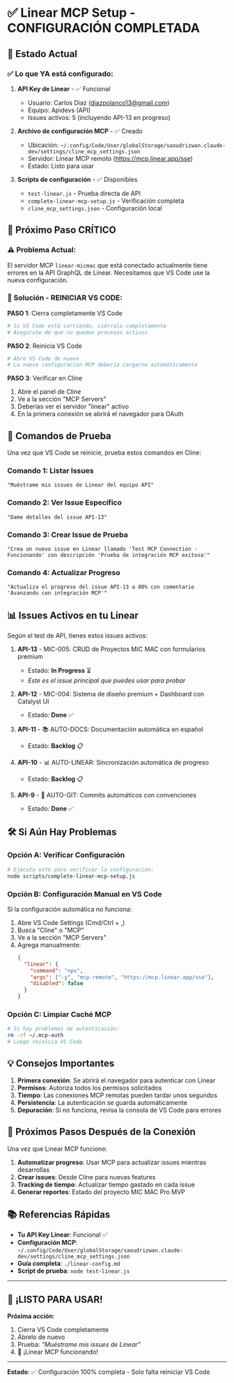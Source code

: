 # ✅ Linear MCP Setup - CONFIGURACIÓN COMPLETADA

## 🎯 Estado Actual

### ✅ Lo que YA está configurado:
1. **API Key de Linear** - ✅ Funcional
   - Usuario: Carlos Diaz (diazpolanco13@gmail.com)
   - Equipo: Apidevs (API) 
   - Issues activos: 5 (incluyendo API-13 en progreso)

2. **Archivo de configuración MCP** - ✅ Creado
   - Ubicación: `~/.config/Code/User/globalStorage/saoudrizwan.claude-dev/settings/cline_mcp_settings.json`
   - Servidor: Linear MCP remoto (https://mcp.linear.app/sse)
   - Estado: Listo para usar

3. **Scripts de configuración** - ✅ Disponibles
   - `test-linear.js` - Prueba directa de API
   - `complete-linear-mcp-setup.js` - Verificación completa
   - `cline_mcp_settings.json` - Configuración local

## 🔧 Próximo Paso CRÍTICO

### ⚠️ Problema Actual:
El servidor MCP `linear-micmac` que está conectado actualmente tiene errores en la API GraphQL de Linear. Necesitamos que VS Code use la nueva configuración.

### 🔄 Solución - REINICIAR VS CODE:

**PASO 1**: Cierra completamente VS Code
```bash
# Si VS Code está corriendo, ciérralo completamente
# Asegúrate de que no queden procesos activos
```

**PASO 2**: Reinicia VS Code
```bash
# Abre VS Code de nuevo
# La nueva configuración MCP debería cargarse automáticamente
```

**PASO 3**: Verificar en Cline
1. Abre el panel de Cline
2. Ve a la sección "MCP Servers" 
3. Deberías ver el servidor "linear" activo
4. En la primera conexión se abrirá el navegador para OAuth

## 🚀 Comandos de Prueba

Una vez que VS Code se reinicie, prueba estos comandos en Cline:

### Comando 1: Listar Issues
```
"Muéstrame mis issues de Linear del equipo API"
```

### Comando 2: Ver Issue Específico  
```
"Dame detalles del issue API-13"
```

### Comando 3: Crear Issue de Prueba
```
"Crea un nuevo issue en Linear llamado 'Test MCP Connection - Funcionando' con descripción 'Prueba de integración MCP exitosa'"
```

### Comando 4: Actualizar Progreso
```
"Actualiza el progreso del issue API-13 a 80% con comentario 'Avanzando con integración MCP'"
```

## 📊 Issues Activos en tu Linear

Según el test de API, tienes estos issues activos:

1. **API-13** - MIC-005: CRUD de Proyectos MIC MAC con formularios premium
   - Estado: **In Progress** ⏳
   - _Este es el issue principal que puedes usar para probar_

2. **API-12** - MIC-004: Sistema de diseño premium + Dashboard con Catalyst UI  
   - Estado: **Done** ✅

3. **API-11** - 📚 AUTO-DOCS: Documentación automática en español
   - Estado: **Backlog** 📋

4. **API-10** - 📊 AUTO-LINEAR: Sincronización automática de progreso
   - Estado: **Backlog** 📋

5. **API-9** - 📝 AUTO-GIT: Commits automáticos con convenciones
   - Estado: **Done** ✅

## 🛠️ Si Aún Hay Problemas

### Opción A: Verificar Configuración
```bash
# Ejecuta esto para verificar la configuración:
node scripts/complete-linear-mcp-setup.js
```

### Opción B: Configuración Manual en VS Code
Si la configuración automática no funciona:

1. Abre VS Code Settings (Cmd/Ctrl + ,)
2. Busca "Cline" o "MCP"
3. Ve a la sección "MCP Servers"
4. Agrega manualmente:
   ```json
   {
     "linear": {
       "command": "npx",
       "args": ["-y", "mcp-remote", "https://mcp.linear.app/sse"],
       "disabled": false
     }
   }
   ```

### Opción C: Limpiar Caché MCP
```bash
# Si hay problemas de autenticación:
rm -rf ~/.mcp-auth
# Luego reinicia VS Code
```

## 💡 Consejos Importantes

1. **Primera conexión**: Se abrirá el navegador para autenticar con Linear
2. **Permisos**: Autoriza todos los permisos solicitados
3. **Tiempo**: Las conexiones MCP remotas pueden tardar unos segundos
4. **Persistencia**: La autenticación se guarda automáticamente
5. **Depuración**: Si no funciona, revisa la consola de VS Code para errores

## 🎯 Próximos Pasos Después de la Conexión

Una vez que Linear MCP funcione:

1. **Automatizar progreso**: Usar MCP para actualizar issues mientras desarrollas
2. **Crear issues**: Desde Cline para nuevas features
3. **Tracking de tiempo**: Actualizar tiempo gastado en cada issue
4. **Generar reportes**: Estado del proyecto MIC MAC Pro MVP

## 📚 Referencias Rápidas

- **Tu API Key Linear**: Funcional ✅
- **Configuración MCP**: `~/.config/Code/User/globalStorage/saoudrizwan.claude-dev/settings/cline_mcp_settings.json`
- **Guía completa**: `./linear-config.md`
- **Script de prueba**: `node test-linear.js`

---

## 🚀 ¡LISTO PARA USAR!

**Próxima acción**: 
1. Cierra VS Code completamente
2. Ábrelo de nuevo
3. Prueba: _"Muéstrame mis issues de Linear"_
4. 🎉 ¡Linear MCP funcionando!

---

**Estado**: ✅ Configuración 100% completa - Solo falta reiniciar VS Code
